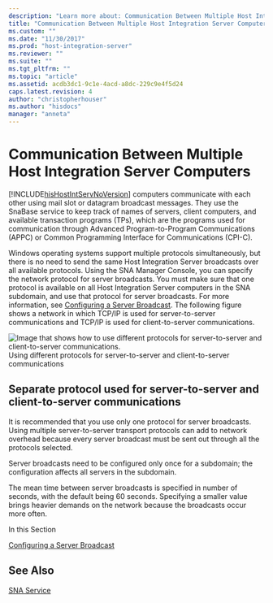 ```yaml
---
description: "Learn more about: Communication Between Multiple Host Integration Server Computers"
title: "Communication Between Multiple Host Integration Server Computers1 | Microsoft Docs"
ms.custom: ""
ms.date: "11/30/2017"
ms.prod: "host-integration-server"
ms.reviewer: ""
ms.suite: ""
ms.tgt_pltfrm: ""
ms.topic: "article"
ms.assetid: acdb3dc1-9c1e-4acd-a8dc-229c9e4f5d24
caps.latest.revision: 4
author: "christopherhouser"
ms.author: "hisdocs"
manager: "anneta"
---
```

# Communication Between Multiple Host Integration Server Computers
[!INCLUDE[hisHostIntServNoVersion](../includes/hishostintservnoversion-md.md)] computers communicate with each other using mail slot or datagram broadcast messages. They use the SnaBase service to keep track of names of servers, client computers, and available transaction programs (TPs), which are the programs used for communication through Advanced Program-to-Program Communications (APPC) or Common Programming Interface for Communications (CPI-C).  
  
 Windows operating systems support multiple protocols simultaneously, but there is no need to send the same Host Integration Server broadcasts over all available protocols. Using the SNA Manager Console, you can specify the network protocol for server broadcasts. You must make sure that one protocol is available on all Host Integration Server computers in the SNA subdomain, and use that protocol for server broadcasts. For more information, see [Configuring a Server Broadcast](../core/configuring-a-server-broadcast2.md). The following figure shows a network in which TCP/IP is used for server-to-server communications and TCP/IP is used for client-to-server communications.  
  
 ![Image that shows how to use different protocols for server-to-server and client-to-server communications.](../core/media/snas02.gif "snas02")  
Using different protocols for server-to-server and client-to-server communications  
  
## Separate protocol used for server-to-server and client-to-server communications  
 It is recommended that you use only one protocol for server broadcasts. Using multiple server-to-server transport protocols can add to network overhead because every server broadcast must be sent out through all the protocols selected.  
  
 Server broadcasts need to be configured only once for a subdomain; the configuration affects all servers in the subdomain.  
  
 The mean time between server broadcasts is specified in number of seconds, with the default being 60 seconds. Specifying a smaller value brings heavier demands on the network because the broadcasts occur more often.  
  
 In this Section  
  
 [Configuring a Server Broadcast](../core/configuring-a-server-broadcast2.md)  
  
## See Also  
 [SNA Service](../core/sna-service2.md)
